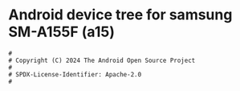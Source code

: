 # Android device tree for samsung SM-A155F (a15)

```
#
# Copyright (C) 2024 The Android Open Source Project
#
# SPDX-License-Identifier: Apache-2.0
#
```
